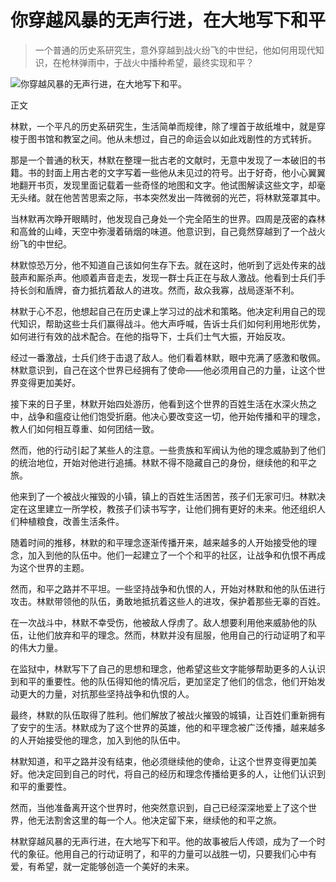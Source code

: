 # 你穿越风暴的无声行进，在大地写下和平

> 一个普通的历史系研究生，意外穿越到战火纷飞的中世纪，他如何用现代知识，在枪林弹雨中，于战火中播种希望，最终实现和平？

![你穿越风暴的无声行进，在大地写下和平。](/images/e5caab8dbd584f58b453cc734582a266.jpg)


正文

林默，一个平凡的历史系研究生，生活简单而规律，除了埋首于故纸堆中，就是穿梭于图书馆和教室之间。他从未想过，自己的命运会以如此戏剧性的方式转折。

那是一个普通的秋天，林默在整理一批古老的文献时，无意中发现了一本破旧的书籍。书的封面上用古老的文字写着一些他从未见过的符号。出于好奇，他小心翼翼地翻开书页，发现里面记载着一些奇怪的地图和文字。他试图解读这些文字，却毫无头绪。就在他苦苦思索之际，书本突然发出一阵微弱的光芒，将林默笼罩其中。

当林默再次睁开眼睛时，他发现自己身处一个完全陌生的世界。四周是茂密的森林和高耸的山峰，天空中弥漫着硝烟的味道。他意识到，自己竟然穿越到了一个战火纷飞的中世纪。

林默惊恐万分，他不知道自己该如何生存下去。就在这时，他听到了远处传来的战鼓声和厮杀声。他顺着声音走去，发现一群士兵正在与敌人激战。他看到士兵们手持长剑和盾牌，奋力抵抗着敌人的进攻。然而，敌众我寡，战局逐渐不利。

林默于心不忍，他想起自己在历史课上学习过的战术和策略。他决定利用自己的现代知识，帮助这些士兵们赢得战斗。他大声呼喊，告诉士兵们如何利用地形优势，如何进行有效的战术配合。在他的指导下，士兵们士气大振，开始反攻。

经过一番激战，士兵们终于击退了敌人。他们看着林默，眼中充满了感激和敬佩。林默意识到，自己在这个世界已经拥有了使命——他必须用自己的力量，让这个世界变得更加美好。

接下来的日子里，林默开始四处游历，他看到这个世界的百姓生活在水深火热之中，战争和瘟疫让他们饱受折磨。他决心要改变这一切，他开始传播和平的理念，教人们如何相互尊重、如何团结一致。

然而，他的行动引起了某些人的注意。一些贵族和军阀认为他的理念威胁到了他们的统治地位，开始对他进行追捕。林默不得不隐藏自己的身份，继续他的和平之旅。

他来到了一个被战火摧毁的小镇，镇上的百姓生活困苦，孩子们无家可归。林默决定在这里建立一所学校，教孩子们读书写字，让他们拥有更好的未来。他还组织人们种植粮食，改善生活条件。

随着时间的推移，林默的和平理念逐渐传播开来，越来越多的人开始接受他的理念，加入到他的队伍中。他们一起建立了一个个和平的社区，让战争和仇恨不再成为这个世界的主题。

然而，和平之路并不平坦。一些坚持战争和仇恨的人，开始对林默和他的队伍进行攻击。林默带领他的队伍，勇敢地抵抗着这些人的进攻，保护着那些无辜的百姓。

在一次战斗中，林默不幸受伤，他被敌人俘虏了。敌人想要利用他来威胁他的队伍，让他们放弃和平的理念。然而，林默并没有屈服，他用自己的行动证明了和平的伟大力量。

在监狱中，林默写下了自己的思想和理念，他希望这些文字能够帮助更多的人认识到和平的重要性。他的队伍得知他的情况后，更加坚定了他们的信念，他们开始发动更大的力量，对抗那些坚持战争和仇恨的人。

最终，林默的队伍取得了胜利。他们解放了被战火摧毁的城镇，让百姓们重新拥有了安宁的生活。林默成为了这个世界的英雄，他的和平理念被广泛传播，越来越多的人开始接受他的理念，加入到他的队伍中。

林默知道，和平之路并没有结束，他必须继续他的使命，让这个世界变得更加美好。他决定回到自己的时代，将自己的经历和理念传播给更多的人，让他们认识到和平的重要性。

然而，当他准备离开这个世界时，他突然意识到，自己已经深深地爱上了这个世界，他无法割舍这里的每一个人。他决定留下来，继续他的和平之旅。

林默穿越风暴的无声行进，在大地写下和平。他的故事被后人传颂，成为了一个时代的象征。他用自己的行动证明了，和平的力量可以战胜一切，只要我们心中有爱，有希望，就一定能够创造一个美好的未来。